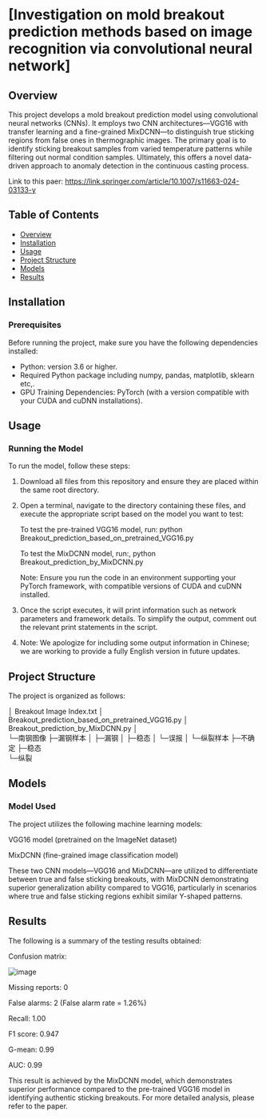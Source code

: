 # [Investigation on mold breakout prediction methods based on image recognition via convolutional neural network]

## Overview
This project develops a mold breakout prediction model using convolutional neural networks (CNNs). It employs two CNN architectures—VGG16 with transfer learning and a fine-grained MixDCNN—to distinguish true sticking regions from false ones in thermographic images. The primary goal is to identify sticking breakout samples from varied temperature patterns while filtering out normal condition samples. Ultimately, this offers a novel data-driven approach to anomaly detection in the continuous casting process. 

Link to this paer: https://link.springer.com/article/10.1007/s11663-024-03133-y

## Table of Contents
- [Overview](#overview)
- [Installation](#installation)
- [Usage](#usage)
- [Project Structure](#project-structure)
- [Models](#models)
- [Results](#results)

## Installation
### Prerequisites
Before running the project, make sure you have the following dependencies installed:

- Python: version 3.6 or higher.
- Required Python package including numpy, pandas, matplotlib, sklearn etc,.
- GPU Training Dependencies: PyTorch (with a version compatible with your CUDA and cuDNN installations).

## Usage
### Running the Model 
To run the model, follow these steps:

1. Download all files from this repository and ensure they are placed within the same root directory.
2. Open a terminal, navigate to the directory containing these files, and execute the appropriate script based on the model you want to test:

    To test the pre-trained VGG16 model, run: python Breakout_prediction_based_on_pretrained_VGG16.py

    To test the MixDCNN model, run:, python Breakout_prediction_by_MixDCNN.py

    Note: Ensure you run the code in an environment supporting your PyTorch framework, with compatible versions of CUDA and cuDNN installed.

3. Once the script executes, it will print information such as network parameters and framework details. To simplify the output, comment out the relevant print statements in the script.
5. Note: We apologize for including some output information in Chinese; we are working to provide a fully English version in future updates.

## Project Structure
The project is organized as follows:

│  Breakout Image Index.txt
│  Breakout_prediction_based_on_pretrained_VGG16.py
│  Breakout_prediction_by_MixDCNN.py
│          
└─南钢图像
    ├─漏钢样本
    │  ├─漏钢
    │  ├─稳态
    │  └─误报
    │ 
    └─纵裂样本
        ├─不确定
        ├─稳态  
        └─纵裂
## Models
### Model Used

The project utilizes the following machine learning models:

VGG16 model (pretrained on the ImageNet dataset)

MixDCNN (fine-grained image classification model)

These two CNN models—VGG16 and MixDCNN—are utilized to differentiate between true and false sticking breakouts, with MixDCNN demonstrating superior generalization ability compared to VGG16, particularly in scenarios where true and false sticking regions exhibit similar Y-shaped patterns.

## Results
The following is a summary of the testing results obtained:

Confusion matrix:

![image](https://github.com/user-attachments/assets/60bea7ae-e759-4975-8f97-4c8c865c1e71)

Missing  reports: 0

False alarms: 2 (False alarm rate = 1.26%)

Recall: 1.00

F1 score: 0.947

G-mean: 0.99

AUC: 0.99

This result is achieved by the MixDCNN model, which demonstrates superior performance compared to the pre-trained VGG16 model in identifying authentic sticking breakouts. For more detailed analysis, please refer to the paper.
